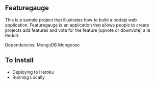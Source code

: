 Featuregauge
-------------

This is a sample project that illustrates how to build a nodejs web application. Featuregauge is an application that allows
people to create projects add features and vote for the feature (upvote or downvote) a la Reddit.

Dependencies:
MongoDB 
Mongoose


To Install
-----------

- Deploying to Heroku
- Running Locally



